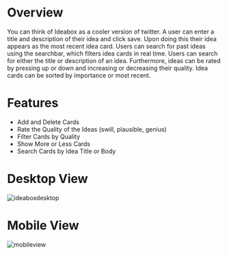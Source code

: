 # Overview
You can think of Ideabox as a cooler version of twitter. A user can enter a title and description of their idea and click save.
Upon doing this their idea appears as the most recent idea card. Users can search for past ideas using the searchbar, which 
filters idea cards in real time. Users can search for either the title or description of an idea. Furthermore, ideas can be 
rated by pressing up or down and increasing or decreasing their quality. Idea cards can be sorted by importance or most recent. 

# Features
* Add and Delete Cards
* Rate the Quality of the Ideas (swill, plausible, genius)
* Filter Cards by Quality
* Show More or Less Cards
* Search Cards by Idea Title or Body

# Desktop View

![ideaboxdesktop](https://user-images.githubusercontent.com/42000931/53045559-2df91180-344b-11e9-94ef-ad252a177214.png)

# Mobile View

![mobileview](https://user-images.githubusercontent.com/42000931/53135467-8528e000-3538-11e9-896a-3a3a6aa361eb.png)
